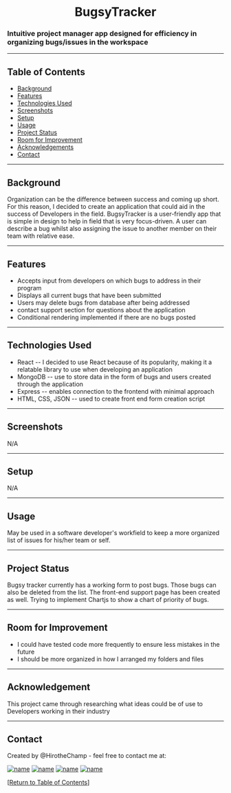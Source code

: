 

 <h1 align="center">BugsyTracker</h1>


<h3>Intuitive project manager app designed for efficiency in organizing bugs/issues in the workspace</h3>

<hr></hr>


## Table of Contents
* [Background](#background)
* [Features](#features)
* [Technologies Used](#technologies-used)
* [Screenshots](#screenshots)
* [Setup](#setup)
* [Usage](#usage)
* [Project Status](#project-status)
* [Room for Improvement](#room-for-improvement)
* [Acknowledgements](#acknowledgements)
* [Contact](#contact)

<hr></hr>

## Background
Organization can be the difference between success and coming up short. For this reason, I decided to create an application that could aid in the success of Developers in the field. BugsyTracker is a user-friendly app that is simple in design to help in field that is very focus-driven. A user can describe a bug whilst also assigning the issue to another member on their team with relative ease.  



<hr></hr>

## Features
* Accepts input from developers on which bugs to address in their program
* Displays all current bugs that have been submitted
* Users may delete bugs from database after being addressed
* contact support section for questions about the application 
* Conditional rendering implemented if there are no bugs posted


<hr></hr>

## Technologies Used

* React -- I decided to use React because of its popularity, making it a relatable library to use when developing an application
* MongoDB -- use to store data in the form of bugs and users created through the application
* Express -- enables connection to the frontend with minimal approach
* HTML, CSS, JSON -- used to create front end form creation script


<hr></hr>



## Screenshots

N/A

<hr></hr>

## Setup

N/A

<hr></hr>

## Usage

May be used in a software developer's workfield to keep a more organized list of issues for his/her team or self. 



<hr></hr>

## Project Status

Bugsy tracker currently has a working form to post bugs. Those bugs can also be deleted from the list. The front-end support page has been created as well. 
Trying to implement Chartjs to show a chart of priority of bugs.



<hr></hr>

## Room for Improvement

* I could have tested code more frequently to ensure less mistakes in the future
* I should be more organized in how I arranged my folders and files



<hr></hr>

## Acknowledgement

This project came through researching what ideas could be of use to Developers working in their industry



<hr></hr>

## Contact

Created by @HirotheChamp - feel free to contact me at:

[![name](	https://img.shields.io/badge/LinkedIn-0077B5?style=for-the-badge&logo=linkedin&logoColor=white)](https://www.linkedin.com/in/kyle-young-173024106/)
[![name](	https://img.shields.io/badge/Facebook-1877F2?style=for-the-badge&logo=facebook&logoColor=white)](https://www.facebook.com/KyleYoungins)
[![name](	https://img.shields.io/badge/Instagram-E4405F?style=for-the-badge&logo=instagram&logoColor=white)](https://www.instagram.com/hirothechamp/)
[![name](https://img.shields.io/badge/Gmail-D14836?style=for-the-badge&logo=gmail&logoColor=white)](mailto:kyleyoungins94@gmail.com)

[[Return to Table of Contents](#Table-of-Contents)]
